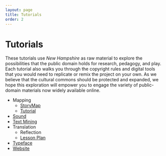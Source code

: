 ```yaml
---
layout: page
title: Tutorials
order: 2
---
```


# Tutorials

These tutorials use _New Hampshire_ as raw material to explore the possibilities that the public domain holds for research, pedagogy, and play. Each tutorial also walks you through the copyright rules and digital tools that you would need to replicate or remix the project on your own. As we believe that the cultural commons should be protected and expanded, we hope this exploration will empower you to engage the variety of public-domain materials now widely available online.

<ul style="margin-bottom: 0;">
  <li>Mapping
  <ul style="margin-bottom: 0;">
    <li><a href="/texts/storymap/">StoryMap</a></li>
    <li><a href="/texts/StoryMapTutorial/">Tutorial</a></li>
  </ul>
  </li>
	<li><a href="/texts/sound/">Sound</a></li>
	<li><a href="/texts/text-mining/">Text Mining</a></li>
  <li>Translation
  <ul style="margin-bottom: 0;">
  	<li>Reflection</li>
  	<li><a href="/texts/Teaching%20Translation%20with%20the%20Public%20Domain/">Lesson Plan</a></li>
  </ul>
  	<li><a href="/texts/Typeface/">Typeface</a></li>
  	<li><a href="/texts/website-tutorial/">Website</a></li>
